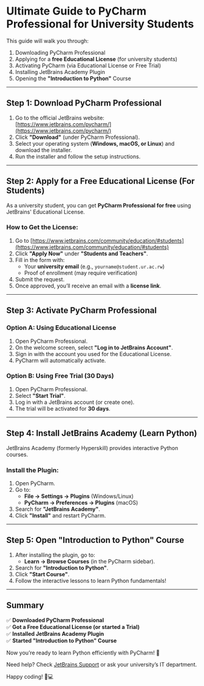 # **Ultimate Guide to PyCharm Professional for University Students**

This guide will walk you through:
1. Downloading PyCharm Professional  
2. Applying for a **free Educational License** (for university students)  
3. Activating PyCharm (via Educational License or Free Trial)  
4. Installing JetBrains Academy Plugin  
5. Opening the **"Introduction to Python"** Course  

---

## **Step 1: Download PyCharm Professional**
1. Go to the official JetBrains website: [https://www.jetbrains.com/pycharm/](https://www.jetbrains.com/pycharm/)  
2. Click **"Download"** (under PyCharm Professional).  
3. Select your operating system (**Windows, macOS, or Linux**) and download the installer.  
4. Run the installer and follow the setup instructions.  

---

## **Step 2: Apply for a Free Educational License (For Students)**
As a university student, you can get **PyCharm Professional for free** using JetBrains' Educational License.  

### **How to Get the License:**
1. Go to [https://www.jetbrains.com/community/education/#students](https://www.jetbrains.com/community/education/#students)  
2. Click **"Apply Now"** under **"Students and Teachers"**.  
3. Fill in the form with:  
   - Your **university email** (e.g., `yourname@student.ur.ac.rw`)  
   - Proof of enrollment (may require verification)  
4. Submit the request.  
5. Once approved, you’ll receive an email with a **license link**.  

---

## **Step 3: Activate PyCharm Professional**
### **Option A: Using Educational License**
1. Open PyCharm Professional.  
2. On the welcome screen, select **"Log in to JetBrains Account"**.  
3. Sign in with the account you used for the Educational License.  
4. PyCharm will automatically activate.  

### **Option B: Using Free Trial (30 Days)**
1. Open PyCharm Professional.  
2. Select **"Start Trial"**.  
3. Log in with a JetBrains account (or create one).  
4. The trial will be activated for **30 days**.  

---

## **Step 4: Install JetBrains Academy (Learn Python)**
JetBrains Academy (formerly Hyperskill) provides interactive Python courses.  

### **Install the Plugin:**
1. Open PyCharm.  
2. Go to:  
   - **File → Settings → Plugins** (Windows/Linux)  
   - **PyCharm → Preferences → Plugins** (macOS)  
3. Search for **"JetBrains Academy"**.  
4. Click **"Install"** and restart PyCharm.  

---

## **Step 5: Open "Introduction to Python" Course**
1. After installing the plugin, go to:  
   - **Learn → Browse Courses** (in the PyCharm sidebar).  
2. Search for **"Introduction to Python"**.  
3. Click **"Start Course"**.  
4. Follow the interactive lessons to learn Python fundamentals!  

---

## **Summary**
✅ **Downloaded PyCharm Professional**  
✅ **Got a Free Educational License (or started a Trial)**  
✅ **Installed JetBrains Academy Plugin**  
✅ **Started "Introduction to Python" Course**  

Now you’re ready to learn Python efficiently with PyCharm! 🚀  

Need help? Check [JetBrains Support](https://www.jetbrains.com/support/) or ask your university’s IT department.  

Happy coding! 🐍💻
